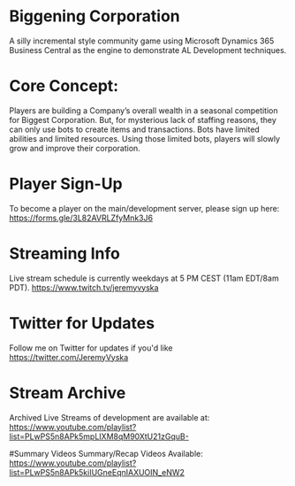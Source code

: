 # Biggening Corporation
A silly incremental style community game using Microsoft Dynamics 365 Business Central as the engine to demonstrate AL Development techniques.

# Core Concept:
Players are building a Company’s overall wealth in a seasonal competition for Biggest Corporation.  But, for mysterious lack of staffing reasons, they can only use bots to create items and transactions.  Bots have limited abilities and limited resources.  Using those limited bots, players will slowly grow and improve their corporation.

# Player Sign-Up
To become a player on the main/development server, please sign up here:
https://forms.gle/3L82AVRLZfyMnk3J6

# Streaming Info
Live stream schedule is currently weekdays at 5 PM CEST (11am EDT/8am PDT).
https://www.twitch.tv/jeremyvyska

# Twitter for Updates
Follow me on Twitter for updates if you'd like
https://twitter.com/JeremyVyska



# Stream Archive
Archived Live Streams of development are available at:
https://www.youtube.com/playlist?list=PLwPS5n8APk5mpLIXM8qM90XtU21zGquB-

#Summary Videos 
Summary/Recap Videos Available:
https://www.youtube.com/playlist?list=PLwPS5n8APk5kiIUGneEqnIAXUOIN_eNW2